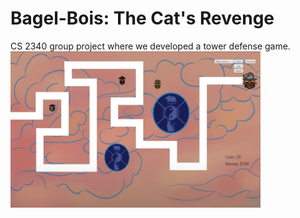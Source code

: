# Bagel-Bois: The Cat's Revenge
CS 2340 group project where we developed a tower defense game.
<img src ="Bagel-Bois-CS-2340-main/out/production/Bagel-Bois-CS-2340/demo.jpg" width ="400" height="250" />
